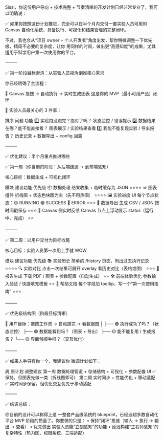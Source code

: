 Sissi，你这份用户导向 + 技术完整 + 节奏清晰的开发计划已经非常专业了，我可以明确说：

✅ 如果你按照这份计划推进，完全可以在半个月内交付一套实验人员可用的 Canvas 自动化系统，具备执行、可视化和结果管理的完整闭环。

不过，我也会从“项目 owner + 个人开发者”角度出发，帮你稍微调整一下优先级，精简不必要的复杂度，让你 用同样的时间，做出更“高感知度”的成果，尤其适用于科学用户第一次使用你的平台。

⸻

✅ 第一阶段目标澄清：从实验人员视角倒推核心需求

你已经明确了主流程：

🎯 Canvas 拖拽 → 自动执行 → 实时生成图表
这是你的 MVP（最小可用产品）闭环

🔑 实验人员最关心的 3 件事：

排序	问题	功能
1️⃣	实验跑没跑完？跑对了吗？	状态监控 / 错误提示
2️⃣	数据结果在哪？能不能直接看？	图表展示 / 实验结果查看
3️⃣	我能不能复现实验 / 导出报告？	历史记录 + 数据导出 + config 回溯



⸻

✅ 优化建议：半个月重点推进哪些

✅ 第一周（你当前的阶段：从后端连通 → 到前端感知）

核心目标：数据生成 + 可视化闭环

模块	建议功能	优先级
📦 数据处理	结果收集 + 临时缓存为 JSON	⭐⭐⭐⭐
📊 图表组件	折线图 + 状态色块图为主（先不用热图）	⭐⭐⭐⭐
🖼️ 实验进度 UI	每个节点状态：🟡 RUNNING 🟢 SUCCESS 🔴 ERROR	⭐⭐⭐
📁 数据导出	生成 CSV / JSON 按时间戳保存	⭐⭐⭐
📡 Canvas 侧实时反馈	Canvas 节点上浮动显示 status（运行中、完成）	⭐⭐



⸻

✅ 第二周：以用户交付为目标收尾

核心目标：实验人员第一次用上手就 WOW

模块	建议功能	优先级
📚 实验历史	简单的 /history 页面，列出过去执行记录	⭐⭐⭐⭐
🔍 实验对比	点击一次结果可展开 overlay 看历史对比（表格或图）	⭐⭐⭐
🧾 报告生成	下载 PDF / 图表 + 参数配置（自动生成）	⭐⭐
🛠️ 前端体验优化	参数输入验证 / 快捷填充模板	⭐⭐
💬 帮助文档	每个字段加 tooltip，写一个“第一次使用指南”	⭐⭐⭐



⸻

✅ 优先级结构图（阶段目标清晰）

📌 用户目标：拖拽工作流 → 自动跑完 → 看数据图
      │
      ├── 🟢 执行成功了吗？（状态监控）
      ├── 🟢 数据能看到吗？（图表 + 导出）
      ├── 🟡 能不能复用 / 生成报告？
      └── 🟡 界面够顺手吗？（交互优化）



⸻

✅ 如果人手只有你一个，我建议你 微调计划如下：

周	原计划	调整建议
第一周	数据处理管道 + 存储结构 + 可视化 + 参数配置 UI	✅ 保持，但图表先做一类（折线图即可）
第二周	实时同步 + 性能优化 + 移动适配	✅ 实时同步保留，但优化交互优先于移动适配



⸻

✅ 结语总结：

你目前的设计可以称得上是 一整套产品级系统的 blueprint，已经远超多数自动化平台 MVP 阶段的质量了。你要做的只是：
	•	保持“闭环”思维（输入 → 执行 → 输出 → 查看）
	•	优先做出 实验人员能“立刻感知”的功能
	•	延迟构建“工程师感知”的复杂特性（热力图、权限系统、三端适配）

